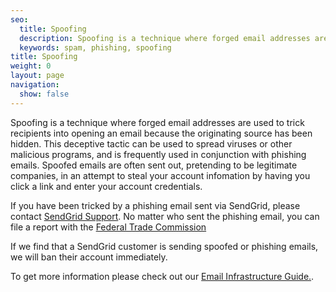 ```yaml
---
seo:
  title: Spoofing
  description: Spoofing is a technique where forged email addresses are used to trick recipients into opening an email because the source has been hidden
  keywords: spam, phishing, spoofing
title: Spoofing
weight: 0
layout: page
navigation:
  show: false
---
```


Spoofing is a technique where forged email addresses are used to trick recipients into opening an email because the originating source has been hidden. This deceptive tactic can be used to spread viruses or other malicious programs, and is frequently used in conjunction with phishing emails. Spoofed emails are often sent out, pretending to be legitimate companies, in an attempt to steal your account infomation by having you click a link and enter your account credentials.

If you have been tricked by a phishing email sent via SendGrid, please contact [SendGrid Support]({{site.support_url}}). No matter who sent the phishing email, you can file a report with the [Federal Trade Commission](http://www.ftc.gov/complaint)

If we find that a SendGrid customer is sending spoofed or phishing emails, we will ban their account immediately.

To get more information please check out our [Email Infrastructure Guide.](https://go.sendgrid.com/SendGrid-Infrastructure-Guide.html?mc=Direct&mcd=https://sendgrid.com/docs/index.html).
